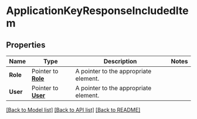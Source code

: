 # ApplicationKeyResponseIncludedItem

## Properties

Name | Type | Description | Notes
---- | ---- | ----------- | ------
**Role** | Pointer to [**Role**](Role.md) | A pointer to the appropriate element. |
**User** | Pointer to [**User**](User.md) | A pointer to the appropriate element. |


[[Back to Model list]](../README.md#documentation-for-models) [[Back to API list]](../README.md#documentation-for-api-endpoints) [[Back to README]](../README.md)


